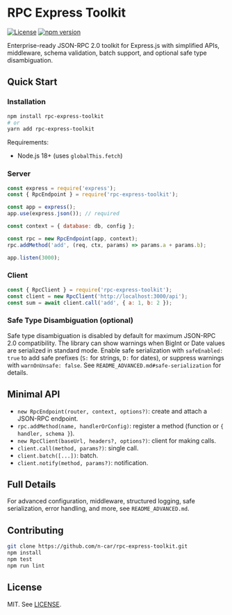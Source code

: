 # RPC Express Toolkit

[![License](https://img.shields.io/badge/License-MIT-blue.svg)](LICENSE)
[![npm version](https://img.shields.io/npm/v/rpc-express-toolkit.svg)](https://www.npmjs.com/package/rpc-express-toolkit)

Enterprise-ready JSON-RPC 2.0 toolkit for Express.js with simplified APIs, middleware, schema validation, batch support, and optional safe type disambiguation.

## Quick Start

### Installation

```bash
npm install rpc-express-toolkit
# or
yarn add rpc-express-toolkit
```

Requirements:
- Node.js 18+ (uses `globalThis.fetch`)

### Server

```javascript
const express = require('express');
const { RpcEndpoint } = require('rpc-express-toolkit');

const app = express();
app.use(express.json()); // required

const context = { database: db, config };

const rpc = new RpcEndpoint(app, context);
rpc.addMethod('add', (req, ctx, params) => params.a + params.b);

app.listen(3000);
```

### Client

```javascript
const { RpcClient } = require('rpc-express-toolkit');
const client = new RpcClient('http://localhost:3000/api');
const sum = await client.call('add', { a: 1, b: 2 });
```

### Safe Type Disambiguation (optional)

Safe type disambiguation is disabled by default for maximum JSON-RPC 2.0 compatibility. The library can show warnings when BigInt or Date values are serialized in standard mode. Enable safe serialization with `safeEnabled: true` to add safe prefixes (`S:` for strings, `D:` for dates), or suppress warnings with `warnOnUnsafe: false`. See `README_ADVANCED.md#safe-serialization` for details.

## Minimal API

- `new RpcEndpoint(router, context, options?)`: create and attach a JSON-RPC endpoint.
- `rpc.addMethod(name, handlerOrConfig)`: register a method (function or `{ handler, schema }`).
- `new RpcClient(baseUrl, headers?, options?)`: client for making calls.
- `client.call(method, params?)`: single call.
- `client.batch([...])`: batch.
- `client.notify(method, params?)`: notification.

## Full Details

For advanced configuration, middleware, structured logging, safe serialization, error handling, and more, see `README_ADVANCED.md`.

## Contributing

```bash
git clone https://github.com/n-car/rpc-express-toolkit.git
npm install
npm test
npm run lint
```

## License

MIT. See [LICENSE](LICENSE).
